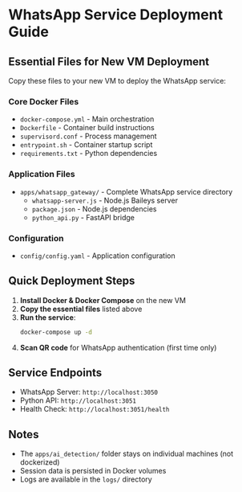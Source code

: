 # WhatsApp Service Deployment Guide

## Essential Files for New VM Deployment

Copy these files to your new VM to deploy the WhatsApp service:

### Core Docker Files
- `docker-compose.yml` - Main orchestration
- `Dockerfile` - Container build instructions
- `supervisord.conf` - Process management
- `entrypoint.sh` - Container startup script
- `requirements.txt` - Python dependencies

### Application Files
- `apps/whatsapp_gateway/` - Complete WhatsApp service directory
  - `whatsapp-server.js` - Node.js Baileys server
  - `package.json` - Node.js dependencies  
  - `python_api.py` - FastAPI bridge

### Configuration
- `config/config.yaml` - Application configuration

## Quick Deployment Steps

1. **Install Docker & Docker Compose** on the new VM
2. **Copy the essential files** listed above
3. **Run the service**:
   ```bash
   docker-compose up -d
   ```
4. **Scan QR code** for WhatsApp authentication (first time only)

## Service Endpoints
- WhatsApp Server: `http://localhost:3050`
- Python API: `http://localhost:3051`
- Health Check: `http://localhost:3051/health`

## Notes
- The `apps/ai_detection/` folder stays on individual machines (not dockerized)
- Session data is persisted in Docker volumes
- Logs are available in the `logs/` directory
